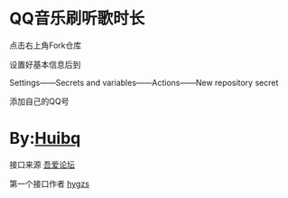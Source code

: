 # QQ音乐刷听歌时长

点击右上角Fork仓库

设置好基本信息后到

Settings——Secrets and variables——Actions——New repository secret

添加自己的QQ号
# By:[Huibq](https://bbs.binmt.cc/home.php?mod=space&uid=123688&do=profile&from=space)

接口来源 [吾爱论坛](https://www.52pojie.cn/thread-1786169-1-1.html)

第一个接口作者 [hygzs](https://www.52pojie.cn/home.php?mod=space&uid=1823847)
